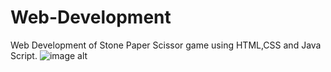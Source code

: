 # Web-Development
Web Development of Stone Paper Scissor game using HTML,CSS and Java Script.
![image alt](https://github.com/user-attachments/assets/9b8f2fe3-6005-4fcd-816a-6798d4ec362c)
